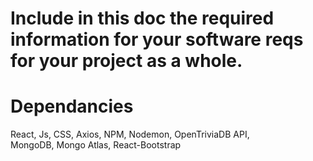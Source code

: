 # Include in this doc the required information for your software reqs for your project as a whole.

# Dependancies

React,
Js,
CSS,
Axios, 
NPM, 
Nodemon, 
OpenTriviaDB API,  
MongoDB,
Mongo Atlas, 
React-Bootstrap
